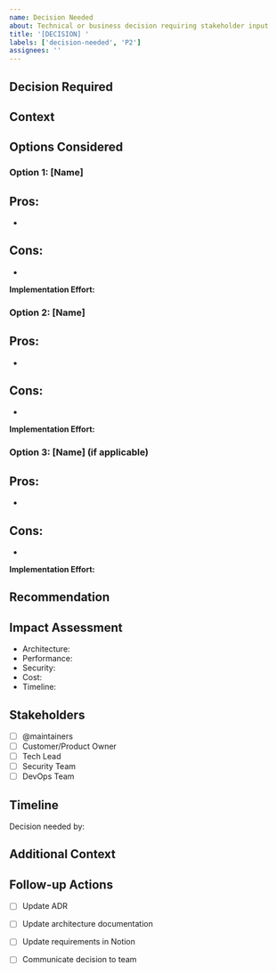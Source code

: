 ```yaml
---
name: Decision Needed
about: Technical or business decision requiring stakeholder input
title: '[DECISION] '
labels: ['decision-needed', 'P2']
assignees: ''
---
```


## Decision Required
<!-- What decision needs to be made? -->

## Context
<!-- Background information and why this decision is needed -->

## Options Considered
<!-- List the alternatives being considered -->

### Option 1: [Name]
**Pros:**
- 
- 

**Cons:**
- 
- 

**Implementation Effort:** <!-- S/M/L -->

### Option 2: [Name]
**Pros:**
- 
- 

**Cons:**
- 
- 

**Implementation Effort:** <!-- S/M/L -->

### Option 3: [Name] (if applicable)
**Pros:**
- 
- 

**Cons:**
- 
- 

**Implementation Effort:** <!-- S/M/L -->

## Recommendation
<!-- If you have a recommendation, state it here with justification -->

## Impact Assessment
<!-- What areas of the system will this decision affect? -->
- Architecture: 
- Performance: 
- Security: 
- Cost: 
- Timeline: 

## Stakeholders
<!-- Who needs to be involved in this decision? -->
- [ ] @maintainers
- [ ] Customer/Product Owner
- [ ] Tech Lead
- [ ] Security Team
- [ ] DevOps Team

## Timeline
<!-- When does this decision need to be made? -->
Decision needed by: 

## Additional Context
<!-- Any other relevant information, research, or documentation -->

## Follow-up Actions
<!-- What happens after the decision is made? -->
- [ ] Update ADR
- [ ] Update architecture documentation
- [ ] Update requirements in Notion
- [ ] Communicate decision to team

